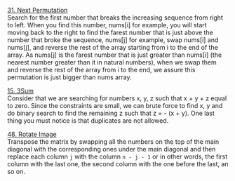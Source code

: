 [31. Next Permutation](https://leetcode.com/problems/next-permutation/description/ "31. Next Permutation") <br>
Search for the first number that breaks the increasing sequence from right to left. When you find this number, nums[i] for example, you will start moving back to the right to find the farest number that is just above the number that broke the sequence, nums[j] for example, swap nums[i] and nums[j], and reverse the rest of the array starting from i to the end of the array.
As nums[j] is the farest number that is just greater than nums[i] (the nearest number greater than it in natural numbers), when we swap them and reverse the rest of the array from i to the end, we assure this permutation is just bigger than nums array.<br>

[15. 3Sum](https://leetcode.com/problems/3sum/description/ "15. 3Sum") <br>
Consider that we are searching for numbers x, y, z such that x + y + z equal to zero. Since the constraints are small, we can brute force to find x, y and do binary search to find the remaining z such that z = - (x + y). One last thing you must notice is that duplicates are not allowed.<br>

[48. Rotate Image](https://leetcode.com/problems/rotate-image/description/ "48. Rotate Image") <br>
Transpose the matrix by swapping all the numbers on the top of the main diagonal with the corresponding ones under the main diagonal and then replace each column `j` with the column `n - j - 1` or in other words, the first column with the last one, the second column with the one before the last, an so on.<br>